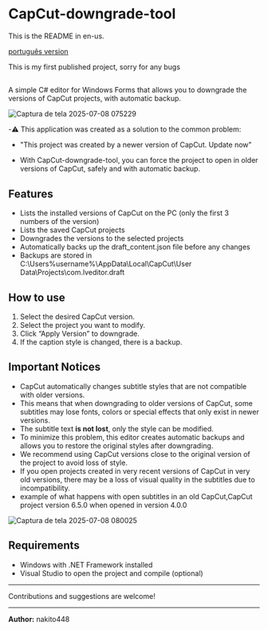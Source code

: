 # CapCut-downgrade-tool

This is the README in en-us.

[português version](README-pt-br.md)

This is my first published project, sorry for any bugs

##

A simple C# editor for Windows Forms that allows you to downgrade the versions of CapCut projects, with automatic backup.

![Captura de tela 2025-07-08 075229](https://github.com/user-attachments/assets/d12d1f1a-dff8-4e3f-ae06-cef117a42422)

-⚠️ This application was created as a solution to the common problem:

- "This project was created by a newer version of CapCut. Update now"

- With CapCut-downgrade-tool, you can force the project to open in older versions of CapCut, safely and with automatic backup.

## Features

- Lists the installed versions of CapCut on the PC (only the first 3 numbers of the version)
- Lists the saved CapCut projects
- Downgrades the versions to the selected projects
- Automatically backs up the draft_content.json file before any changes
- Backups are stored in C:\Users%username%\AppData\Local\CapCut\User Data\Projects\com.lveditor.draft


## How to use

1. Select the desired CapCut version.
2. Select the project you want to modify.
3. Click “Apply Version” to downgrade.
4. If the caption style is changed, there is a backup.

## Important Notices

- CapCut automatically changes subtitle styles that are not compatible with older versions.
- This means that when downgrading to older versions of CapCut, some subtitles may lose fonts, colors or special effects that only exist in newer versions.
- The subtitle text **is not lost**, only the style can be modified.
- To minimize this problem, this editor creates automatic backups and allows you to restore the original styles after downgrading.
- We recommend using CapCut versions close to the original version of the project to avoid loss of style.
- If you open projects created in very recent versions of CapCut in very old versions, there may be a loss of visual quality in the subtitles due to incompatibility.
- example of what happens with open subtitles in an old CapCut,CapCut project version 6.5.0 when opened in version 4.0.0
  
 ![Captura de tela 2025-07-08 080025](https://github.com/user-attachments/assets/3b2ae8f1-e572-4670-b19f-72b0693cd77a)

## Requirements

- Windows with .NET Framework installed
- Visual Studio to open the project and compile (optional)

---
Contributions and suggestions are welcome!

---
**Author:** nakito448
